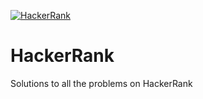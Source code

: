 
[![HackerRank](https://res.cloudinary.com/practicaldev/image/fetch/s--447V78Bi--/c_imagga_scale,f_auto,fl_progressive,h_900,q_auto,w_1600/https://dev-to-uploads.s3.amazonaws.com/i/nr7k1mroiod8b8fc6ijq.png "HackerRank Logo")](https://www.hackerrank.com)

# HackerRank
Solutions to all the problems on HackerRank
